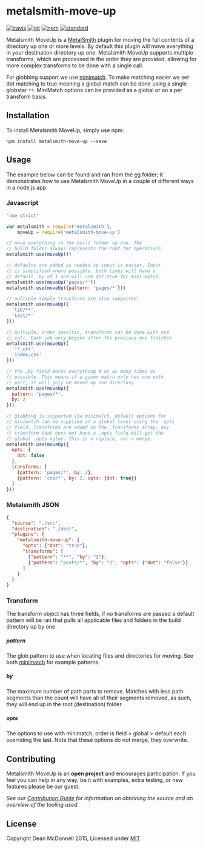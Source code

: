 # metalsmith-move-up
[![travis][travis-badge]][travis-url]
[![git][git-badge]][git-url]
[![npm][npm-badge]][npm-url]
[![standard][standard-badge]][standard-url]

Metalsmith MoveUp is a [MetalSmith][] plugin for moving the full contents of a directory up one or more
levels. By default this plugin will move everything in your destination directory up one. Metalsmith MoveUp
supports multiple transforms, which are processed in the order they are provided, allowing for more complex
transforms to be done with a single call.

For globbing support we use [minimatch][]. To make matching easier we set dot matching to true meaning a global
match can be done using a single globstar `**`. MiniMatch options can be provided as a global or on a per transform
basis.

## Installation
To install Metalsmith MoveUp, simply use npm:

```
npm install metalsmith-move-up --save
```

## Usage
The example below can be found and ran from the [eg](./eg/) folder; it demonstrates
how to use Metalsmith MoveUp in a couple of different ways in a node.js app.

### Javascript
```javascript
'use strict'

var metalsmith = require('metalsmith'),
    moveUp = require('metalsmith-move-up')

// move everything in the build folder up one. The
// build folder always represents the root for operations.
metalsmith.use(moveUp())

// defaults are added as needed so input is easier. Input
// is simplified where possible. both lines will have a
// default .by of 1 and will use dot:true for mini-match.
metalsmith.use(moveUp('pages/*'))
metalsmith.use(moveUp({pattern: 'pages/*'}))

// multiple simple transforms are also supported.
metalsmith.use(moveUp([
  'lib/**',
  'test/*'
]))

// multiple, order specific, transforms can be done with one
// call. Each job only begins after the previous one finishes.
metalsmith.use(moveUp([
  '!*.css',
  'index.css'
]))

// the .by field moves everything N or as many times as
// possible. This means if a given match only has one path
// part, it will only be moved up one directory.
metalsmith.use(moveUp({
  pattern: 'pages/*',
  by: 2
}))

// globbing is supported via minimatch. default options for
// minimatch can be supplied at a global level using the .opts
// field. Transforms are added to the .transforms array, any
// transform that does not have a .opts field will get the
// global .opts value. This is a replace, not a merge.
metalsmith.use(moveUp({
  opts: {
    dot: false
  },
  transforms: [
    {pattern: 'pages/*', by: 2},
    {pattern: 'css/*', by: 2, opts: {dot: true}}
  ]
}))
```

### Metalsmith JSON
```json
{
  "source": "./src",
  "destination": "./dest",
  "plugins": {
    "metalsmith-move-up": {
      "opts": {"dot": "true"},
      "transforms": [
        {"pattern": "**", "by": "2"},
        {"pattern": "posts/*", "by": "2", "opts": {"dot": "false"}}
      ]
    }
  }
}
```

### Transform
The transform object has three fields, if no transforms are passed a default pattern will be ran that
pulls all applicable files and folders in the build directory up by one.

##### _pattern_
The glob pattern to use when locating files and directories for moving. See both [minimatch][] for
example patterns.

##### _by_
The maximum number of path parts to remove. Matches with less path segments than the count will have
all of their segments removed, as such, they will end up in the root (destination) folder.

##### _opts_
The options to use with minimatch, order is field > global > default each overriding the last. Note
that these options do not merge, they overwrite.

## Contributing
Metalsmith MoveUp is an __open project__ and encourages participation. If you feel you can help in
any way, be it with examples, extra testing, or new features please be our guest.

_See our [Contribution Guide][] for information on obtaining the source and an overview of the tooling used._

## License

Copyright Dean McDonnell 2015, Licensed under [MIT](./LICENSE)

[travis-badge]: https://img.shields.io/travis/rbardini/metalsmith-move-up.svg?style=flat-square
[travis-url]: https://travis-ci.org/rbardini/metalsmith-move-up
[git-badge]: https://img.shields.io/github/release/rbardini/metalsmith-move-up.svg?style=flat-square
[git-url]: https://github.com/rbardini/metalsmith-move-up/releases
[npm-badge]: https://img.shields.io/npm/v/metalsmith-move-up.svg?style=flat-square
[npm-url]: https://npmjs.org/package/metalsmith-move-up
[standard-badge]: https://img.shields.io/badge/code%20style-standard-blue.svg?style=flat-square
[standard-url]: https://npmjs.org/package/standard
[Metalsmith]: http://metalsmith.io
[MultiMatch]: https://www.npmjs.com/package/minimatch
[MiniMatch]: https://www.npmjs.com/package/minimatch
[Contribution Guide]: ./CONTRIBUTING.md
